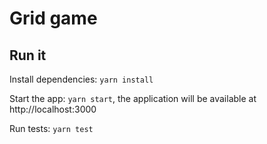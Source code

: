 # Grid game

## Run it

Install dependencies: `yarn install`

Start the app: `yarn start`, the application will be available at http://localhost:3000

Run tests: `yarn test`

